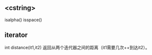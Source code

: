 ## \<cstring>

isalpha()
isspace()

## iterator

int distance(it1,it2)	返回从两个迭代器之间的距离（it1需要几次++到达it2）。